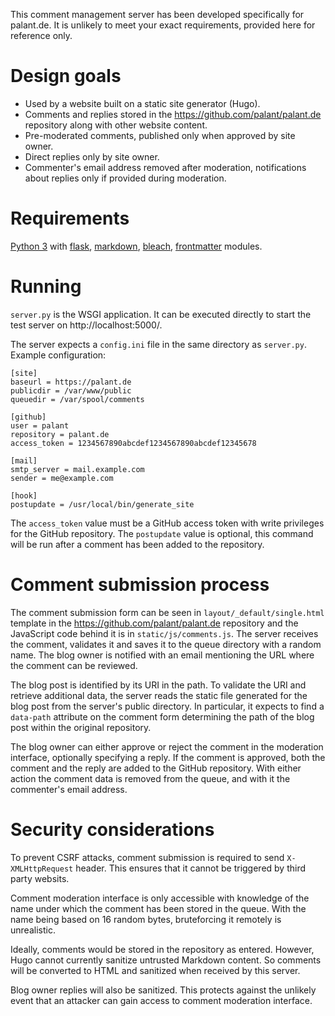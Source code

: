 This comment management server has been developed specifically for palant.de. It is unlikely to meet your exact requirements, provided here for reference only.

# Design goals

* Used by a website built on a static site generator (Hugo).
* Comments and replies stored in the <https://github.com/palant/palant.de> repository along with other website content.
* Pre-moderated comments, published only when approved by site owner.
* Direct replies only by site owner.
* Commenter's email address removed after moderation, notifications about replies only if provided during moderation.

# Requirements

[Python 3](https://www.python.org/) with [flask](http://flask.pocoo.org/), [markdown](https://python-markdown.github.io/), [bleach](https://bleach.readthedocs.io/), [frontmatter](https://python-frontmatter.readthedocs.io/) modules.

# Running

`server.py` is the WSGI application. It can be executed directly to start the test server on http://localhost:5000/.

The server expects a `config.ini` file in the same directory as `server.py`. Example configuration:

    [site]
    baseurl = https://palant.de
    publicdir = /var/www/public
    queuedir = /var/spool/comments

    [github]
    user = palant
    repository = palant.de
    access_token = 1234567890abcdef1234567890abcdef12345678

    [mail]
    smtp_server = mail.example.com
    sender = me@example.com

    [hook]
    postupdate = /usr/local/bin/generate_site

The `access_token` value must be a GitHub access token with write privileges for the GitHub repository. The `postupdate` value is optional, this command will be run after a comment has been added to the repository.

# Comment submission process

The comment submission form can be seen in `layout/_default/single.html` template in the <https://github.com/palant/palant.de> repository and the JavaScript code behind it is in `static/js/comments.js`. The server receives the comment, validates it and saves it to the queue directory with a random name. The blog owner is notified with an email mentioning the URL where the comment can be reviewed.

The blog post is identified by its URI in the path. To validate the URI and retrieve additional data, the server reads the static file generated for the blog post from the server's public directory. In particular, it expects to find a `data-path` attribute on the comment form determining the path of the blog post within the original repository.

The blog owner can either approve or reject the comment in the moderation interface, optionally specifying a reply. If the comment is approved, both the comment and the reply are added to the GitHub repository. With either action the comment data is removed from the queue, and with it the commenter's email address.

# Security considerations

To prevent CSRF attacks, comment submission is required to send `X-XMLHttpRequest` header. This ensures that it cannot be triggered by third party websits.

Comment moderation interface is only accessible with knowledge of the name under which the comment has been stored in the queue. With the name being based on 16 random bytes, bruteforcing it remotely is unrealistic.

Ideally, comments would be stored in the repository as entered. However, Hugo cannot currently sanitize untrusted Markdown content. So comments will be converted to HTML and sanitized when received by this server.

Blog owner replies will also be sanitized. This protects against the unlikely event that an attacker can gain access to comment moderation interface.
